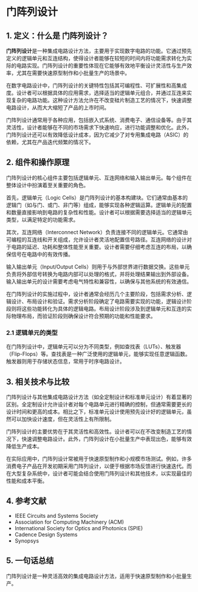 # 门阵列设计

## 1. 定义：什么是 **门阵列设计**？
**门阵列设计**是一种集成电路设计方法，主要用于实现数字电路的功能。它通过预先定义的逻辑单元和互连结构，使得设计者能够在较短的时间内将功能需求转化为实际的电路实现。门阵列设计的重要性体现在它能够有效地平衡设计灵活性与生产效率，尤其在需要快速原型制作和小批量生产的场景中。

在数字电路设计中，门阵列设计的关键特性包括其可编程性、可扩展性和高集成度。设计者可以根据具体的应用需求，选择适当的逻辑单元组合，并通过互连来实现复杂的电路功能。这种设计方法允许在不改变硅片制造工艺的情况下，快速调整电路设计，从而大大缩短了产品的上市时间。

门阵列设计通常用于各种应用，包括嵌入式系统、消费电子、通信设备等。由于其灵活性，设计者能够在不同的市场需求下快速响应，进行功能调整和优化。此外，门阵列设计还可以有效降低设计成本，因为它减少了对专用集成电路（ASIC）的依赖，尤其在产品迭代频繁的情况下。

## 2. 组件和操作原理
门阵列设计的核心组件主要包括逻辑单元、互连网络和输入输出单元。每个组件在整体设计中扮演着至关重要的角色。

首先，逻辑单元（Logic Cells）是门阵列设计的基本构建块。它们通常由基本的逻辑门（如与门、或门、非门等）组成，能够实现各种逻辑运算。逻辑单元的配置和数量直接影响到电路的复杂性和性能。设计者可以根据需要选择适当的逻辑单元类型，以满足特定的功能需求。

其次，互连网络（Interconnect Network）负责连接不同的逻辑单元。它通常由可编程的互连线和开关组成，允许设计者灵活地配置信号路径。互连网络的设计对于电路的延迟、功耗和整体性能至关重要。设计者需要仔细考虑互连的布局，以确保信号在电路中的有效传播。

输入输出单元（Input/Output Cells）则用于与外部世界进行数据交换。这些单元负责将外部信号转换为电路内部可以处理的格式，并将处理结果输出到外部设备。输入输出单元的设计需要考虑电气特性和兼容性，以确保与其他系统的有效通信。

在门阵列设计的实施过程中，设计者通常会经历几个主要阶段，包括需求分析、逻辑设计、布局设计和验证。需求分析阶段确定了电路需要实现的功能，逻辑设计阶段则将这些功能转化为具体的逻辑电路。布局设计阶段涉及到逻辑单元和互连的实际物理布局，而验证阶段则确保设计符合预期的功能和性能要求。

### 2.1 逻辑单元的类型
在门阵列设计中，逻辑单元可以分为不同类型，例如查找表（LUTs）、触发器（Flip-Flops）等。查找表是一种广泛使用的逻辑单元，能够实现任意逻辑函数。触发器则用于存储状态信息，常用于时序电路设计。

## 3. 相关技术与比较
门阵列设计与其他集成电路设计方法（如全定制设计和标准单元设计）有着显著的区别。全定制设计允许设计者对每个电路单元进行精确的控制，但通常需要更长的设计时间和更高的成本。相比之下，标准单元设计使用预先设计好的逻辑单元，虽然可以加快设计速度，但在灵活性上有所限制。

门阵列设计的主要优势在于其灵活性和高效性。设计者可以在不改变制造工艺的情况下，快速调整电路设计。此外，门阵列设计在小批量生产中表现出色，能够有效降低生产成本。

在实际应用中，门阵列设计常被用于快速原型制作和小规模市场测试。例如，许多消费电子产品在开发初期采用门阵列设计，以便于根据市场反馈进行快速迭代。而在大型复杂系统中，设计者可能会结合使用门阵列设计和其他技术，以实现最佳的性能和成本平衡。

## 4. 参考文献
- IEEE Circuits and Systems Society
- Association for Computing Machinery (ACM)
- International Society for Optics and Photonics (SPIE)
- Cadence Design Systems
- Synopsys

## 5. 一句话总结
门阵列设计是一种灵活高效的集成电路设计方法，适用于快速原型制作和小批量生产。